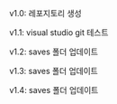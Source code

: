 ﻿v1.0: 레포지토리 생성

v1.1: visual studio git 테스트

v1.2: saves 폴더 업데이트

v1.3: saves 폴더 업데이트

v1.4: saves 폴더 업데이트